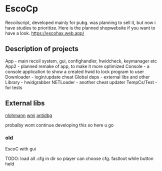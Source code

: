 # EscoCp
Recoilscript, developed mainly for pubg. was planning to sell it, but now i have studies to prioritize.
Here is the planned shopwebsite if you want to have a look.
https://escohax.web.app/

## Description of projects

App - main recoil system, gui, confighandler, hwidcheck, keymanager etc
App2 - planned remake of app, to make it more optimized
Console - a console application to show a created hwid to lock program to user
Downloader - login/update cheat
Global deps - external libs and other
Library - hwidgrabber
NETLoader - another cheat updater
TempCs/Test - for tests

## External libs
[nlohmann](https://github.com/nlohmann/json)
[wmi](https://github.com/Thomas-Sparber/wmi)
[antidbg](https://github.com/HackOvert/AntiDBG)

probalby wont continue developing this so here u go

### old
EscoC with gui

TODO:
load all .cfg in dir so player can choose cfg.
fastloot while button held
